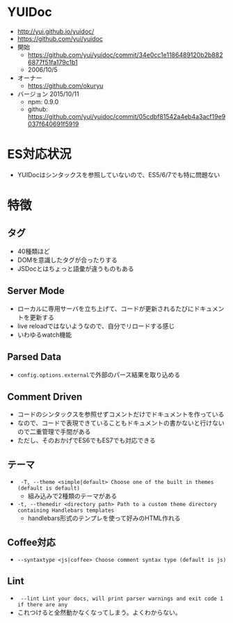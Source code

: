 # YUIDoc
- http://yui.github.io/yuidoc/
- https://github.com/yui/yuidoc
- 開始
  - https://github.com/yui/yuidoc/commit/34e0cc1e1186489120b2b8826877f51fa179c1b1
  - 2006/10/5
- オーナー
  - https://github.com/okuryu
- バージョン 2015/10/11
  - npm: 0.9.0
  - github: https://github.com/yui/yuidoc/commit/05cdbf81542a4eb4a3acf19e9037f640691f5919

# ES対応状況
- YUIDocはシンタックスを参照していないので、ES5/6/7でも特に問題ない

# 特徴
## タグ
- 40種類ほど
- DOMを意識したタグが合ったりする
- JSDocとはちょっと語彙が違うものもある

## Server Mode
- ローカルに専用サーバを立ち上げて、コードが更新されるたびにドキュメントを更新する
- live reloadではないようなので、自分でリロードする感じ
- いわゆるwatch機能

## Parsed Data
- ``config.options.external``で外部のパース結果を取り込める

## Comment Driven
- コードのシンタックスを参照せずコメントだけでドキュメントを作っている
- なので、コードで表現できていることもドキュメントの書かないと行けないので二重管理で手間がある
- ただし、そのおかげでES6でもES7でも対応できる

## テーマ
- `` -T, --theme <simple|default> Choose one of the built in themes (default is default)``
  - 組み込みで2種類のテーマがある
- ``-t, --themedir <directory path> Path to a custom theme directory containing Handlebars templates``
  - handlebars形式のテンプレを使って好みのHTML作れる

## Coffee対応
- ``--syntaxtype <js|coffee> Choose comment syntax type (default is js)``

## Lint
- `` --lint Lint your docs, will print parser warnings and exit code 1 if there are any``
- これつけると全然動かなくなってしまう。よくわからない。


